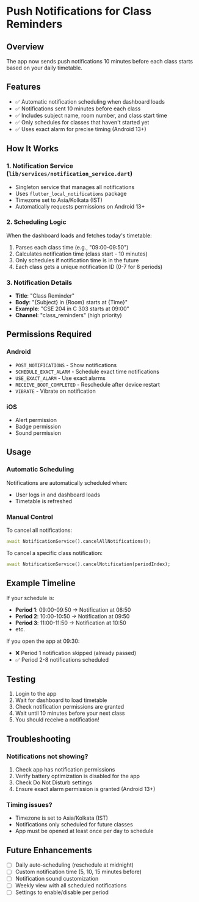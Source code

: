 # Push Notifications for Class Reminders

## Overview
The app now sends push notifications 10 minutes before each class starts based on your daily timetable.

## Features
- ✅ Automatic notification scheduling when dashboard loads
- ✅ Notifications sent 10 minutes before each class
- ✅ Includes subject name, room number, and class start time
- ✅ Only schedules for classes that haven't started yet
- ✅ Uses exact alarm for precise timing (Android 13+)

## How It Works

### 1. Notification Service (`lib/services/notification_service.dart`)
- Singleton service that manages all notifications
- Uses `flutter_local_notifications` package
- Timezone set to Asia/Kolkata (IST)
- Automatically requests permissions on Android 13+

### 2. Scheduling Logic
When the dashboard loads and fetches today's timetable:
1. Parses each class time (e.g., "09:00-09:50")
2. Calculates notification time (class start - 10 minutes)
3. Only schedules if notification time is in the future
4. Each class gets a unique notification ID (0-7 for 8 periods)

### 3. Notification Details
- **Title**: "Class Reminder"
- **Body**: "{Subject} in {Room} starts at {Time}"
- **Example**: "CSE 204 in C 303 starts at 09:00"
- **Channel**: "class_reminders" (high priority)

## Permissions Required

### Android
- `POST_NOTIFICATIONS` - Show notifications
- `SCHEDULE_EXACT_ALARM` - Schedule exact time notifications
- `USE_EXACT_ALARM` - Use exact alarms
- `RECEIVE_BOOT_COMPLETED` - Reschedule after device restart
- `VIBRATE` - Vibrate on notification

### iOS
- Alert permission
- Badge permission
- Sound permission

## Usage

### Automatic Scheduling
Notifications are automatically scheduled when:
- User logs in and dashboard loads
- Timetable is refreshed

### Manual Control
To cancel all notifications:
```dart
await NotificationService().cancelAllNotifications();
```

To cancel a specific class notification:
```dart
await NotificationService().cancelNotification(periodIndex);
```

## Example Timeline

If your schedule is:
- **Period 1**: 09:00-09:50 → Notification at 08:50
- **Period 2**: 10:00-10:50 → Notification at 09:50
- **Period 3**: 11:00-11:50 → Notification at 10:50
- etc.

If you open the app at 09:30:
- ❌ Period 1 notification skipped (already passed)
- ✅ Period 2-8 notifications scheduled

## Testing

1. Login to the app
2. Wait for dashboard to load timetable
3. Check notification permissions are granted
4. Wait until 10 minutes before your next class
5. You should receive a notification!

## Troubleshooting

### Notifications not showing?
1. Check app has notification permissions
2. Verify battery optimization is disabled for the app
3. Check Do Not Disturb settings
4. Ensure exact alarm permission is granted (Android 13+)

### Timing issues?
- Timezone is set to Asia/Kolkata (IST)
- Notifications only scheduled for future classes
- App must be opened at least once per day to schedule

## Future Enhancements
- [ ] Daily auto-scheduling (reschedule at midnight)
- [ ] Custom notification time (5, 10, 15 minutes before)
- [ ] Notification sound customization
- [ ] Weekly view with all scheduled notifications
- [ ] Settings to enable/disable per period
